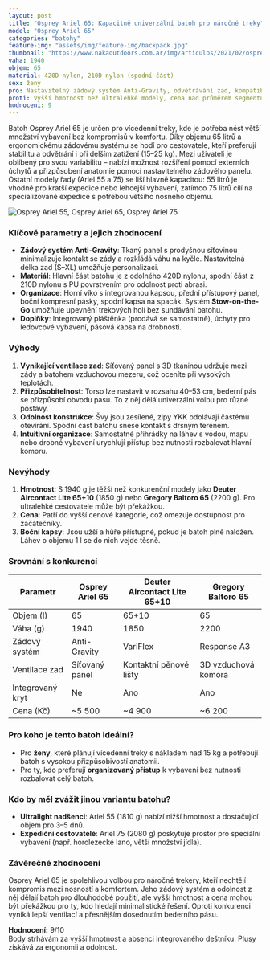 ```yaml
---
layout: post
title: "Osprey Ariel 65: Kapacitně univerzální batoh pro náročné treky"
model: "Osprey Ariel 65"
categories: "batohy"
feature-img: "assets/img/feature-img/backpack.jpg"
thumbnail: "https://www.nakaoutdoors.com.ar/img/articulos/2021/02/osprey_ariel_65_6_imagen9.jpg"
vaha: 1940
objem: 65
material: 420D nylon, 210D nylon (spodní část)
sex: ženy
pro: Nastavitelný zádový systém Anti-Gravity, odvětrávání zad, kompatibilita s hydratačním systémem, praktické organizační prvky.
proti: Vyšší hmotnost než ultralehké modely, cena nad průměrem segmentu, postranní kapsy méně přístupné při plném naložení.
hodnoceni: 9
---
```



Batoh Osprey Ariel 65 je určen pro vícedenní treky, kde je potřeba nést větší množství vybavení bez kompromisů v komfortu. Díky objemu 65 litrů a ergonomickému zádovému systému se hodí pro cestovatele, kteří preferují stabilitu a odvětrání i při delším zatížení (15–25 kg). Mezi uživateli je oblíbený pro svou variabilitu – nabízí možnost rozšíření pomocí externích úchytů a přizpůsobení anatomie pomocí nastavitelného zádového panelu. Ostatní modely řady (Ariel 55 a 75) se liší hlavně kapacitou: 55 litrů je vhodné pro kratší expedice nebo lehcejší vybavení, zatímco 75 litrů cílí na specializované expedice s potřebou většího nosného objemu.

![Osprey Ariel 55, Osprey Ariel 65, Osprey Ariel 75](https://res.cloudinary.com/dvwv5cne3/image/fetch/w_auto,h_450,c_fill,g_auto,f_auto,q_auto/https://www.nakaoutdoors.com.ar/img/articulos/2021/02/osprey_ariel_65_6_imagen9.jpg)

### Klíčové parametry a jejich zhodnocení
- **Zádový systém Anti-Gravity**: Tkaný panel s prodyšnou síťovinou minimalizuje kontakt se zády a rozkládá váhu na kyčle. Nastavitelná délka zad (S–XL) umožňuje personalizaci.
- **Materiál**: Hlavní část batohu je z odolného 420D nylonu, spodní část z 210D nylonu s PU povrstvením pro odolnost proti abrasi.
- **Organizace**: Horní víko s integrovanou kapsou, přední přístupový panel, boční kompresní pásky, spodní kapsa na spacák. Systém **Stow-on-the-Go** umožňuje upevnění trekových holí bez sundávání batohu.
- **Doplňky**: Integrovaný pláštěnka (prodává se samostatně), úchyty pro ledovcové vybavení, pásová kapsa na drobnosti.

### Výhody
1. **Vynikající ventilace zad**: Síťovaný panel s 3D tkaninou udržuje mezi zády a batohem vzduchovou mezeru, což oceníte při vysokých teplotách.
2. **Přizpůsobitelnost**: Torso lze nastavit v rozsahu 40–53 cm, bederní pás se přizpůsobí obvodu pasu. To z něj dělá univerzální volbu pro různé postavy.
3. **Odolnost konstrukce**: Švy jsou zesílené, zipy YKK odolávají častému otevírání. Spodní část batohu snese kontakt s drsným terénem.
4. **Intuitivní organizace**: Samostatné přihrádky na láhev s vodou, mapu nebo drobné vybavení urychlují přístup bez nutnosti rozbalovat hlavní komoru.

### Nevýhody
1. **Hmotnost**: S 1940 g je těžší než konkurenční modely jako **Deuter Aircontact Lite 65+10** (1850 g) nebo **Gregory Baltoro 65** (2200 g). Pro ultralehké cestovatele může být překážkou.
2. **Cena**: Patří do vyšší cenové kategorie, což omezuje dostupnost pro začátečníky.
3. **Boční kapsy**: Jsou užší a hůře přístupné, pokud je batoh plně naložen. Láhev o objemu 1 l se do nich vejde těsně.

### Srovnání s konkurencí

| Parametr          | Osprey Ariel 65 | Deuter Aircontact Lite 65+10 | Gregory Baltoro 65  |
|-------------------|-----------------|------------------------------|---------------------|
| Objem (l)         | 65              | 65\+10                       | 65                  |
| Váha (g)          | 1940            | 1850                         | 2200                |
| Zádový systém     | Anti-Gravity    | VariFlex                     | Response A3        |
| Ventilace zad     | Síťovaný panel  | Kontaktní pěnové lišty       | 3D vzduchová komora|
| Integrovaný kryt  | Ne              | Ano                          | Ano                 |
| Cena (Kč)         | ~5 500          | ~4 900                       | ~6 200              |

### Pro koho je tento batoh ideální?
- Pro **ženy**, které plánují vícedenní treky s nákladem nad 15 kg a potřebují batoh s vysokou přizpůsobivostí anatomii.
- Pro ty, kdo preferují **organizovaný přístup** k vybavení bez nutnosti rozbalovat celý batoh.

### Kdo by měl zvážit jinou variantu batohu?
- **Ultralight nadšenci**: Ariel 55 (1810 g) nabízí nižší hmotnost a dostačující objem pro 3–5 dnů.
- **Expediční cestovatelé**: Ariel 75 (2080 g) poskytuje prostor pro speciální vybavení (např. horolezecké lano, větší množství jídla).

### Závěrečné zhodnocení
Osprey Ariel 65 je spolehlivou volbou pro náročné trekery, kteří nechtějí kompromis mezi nosností a komfortem. Jeho zádový systém a odolnost z něj dělají batoh pro dlouhodobé použití, ale vyšší hmotnost a cena mohou být překážkou pro ty, kdo hledají minimalistické řešení. Oproti konkurenci vyniká lepší ventilací a přesnějším dosednutím bederního pásu.

**Hodnocení:** 9/10  
Body strhávám za vyšší hmotnost a absenci integrovaného deštníku. Plusy získává za ergonomii a odolnost.